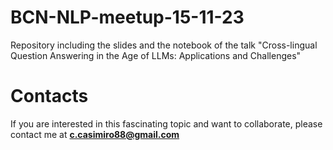 # BCN-NLP-meetup-15-11-23
 Repository including the slides and the notebook of the talk "Cross-lingual Question Answering in the Age of LLMs: Applications and Challenges"

# Contacts
If you are interested in this fascinating topic and want to collaborate, please contact me at **c.casimiro88@gmail.com**

